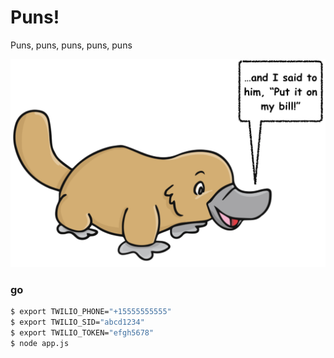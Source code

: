 # Puns!

Puns, puns, puns, puns, puns


![](./public/img/platypus-quote.png)


### go
```bash
$ export TWILIO_PHONE="+15555555555"
$ export TWILIO_SID="abcd1234"
$ export TWILIO_TOKEN="efgh5678"
$ node app.js
```
